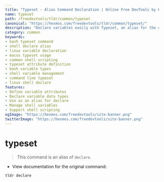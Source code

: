 ```yaml
---
title: "Typeset - Alias Command Declaration | Online Free DevTools by Hexmos"
name: typeset
path: /freedevtools/tldr/common/typeset
canonical: "https://hexmos.com/freedevtools/tldr/common/typeset/"
description: "Declare variables easily with Typeset, an alias for the declare command. Define variable attributes and data types with this command. Free online tool, no registration required."
category: common
keywords:
- bash typeset command
- shell declare alias
- linux variable declaration
- macos typeset usage
- common shell scripting
- typeset attribute definition
- bash variable types
- shell variable management
- command line typeset
- linux shell declare
features:
- Define variable attributes
- Declare variable data types
- Use as an alias for declare
- Manage shell variables
- Support shell scripting
ogImage: "https://hexmos.com/freedevtools/site-banner.png"
twitterImage: "https://hexmos.com/freedevtools/site-banner.png"
---
```


# typeset

> This command is an alias of `declare`.

- View documentation for the original command:

`tldr declare`
